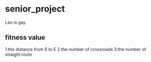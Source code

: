 # senior_project
Leo is gay.
## fitness value
1.the distance from S to E
2.the number of crossroads
3.the number of straight route
